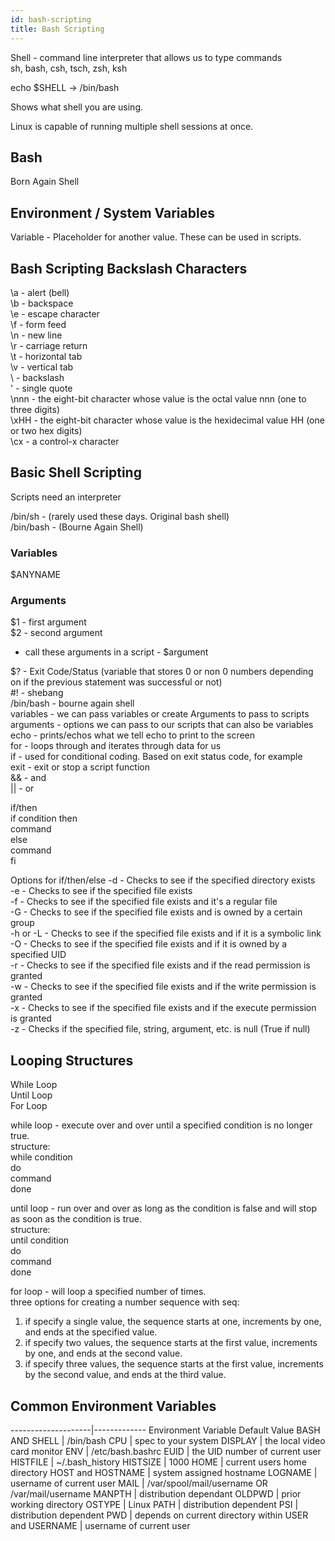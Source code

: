 ```yaml
---
id: bash-scripting
title: Bash Scripting
---
```


Shell - command line interpreter that allows us to type commands  
sh, bash, csh, tsch, zsh, ksh  

echo $SHELL -> /bin/bash  

Shows what shell you are using.  

Linux is capable of running multiple shell sessions at once.  

## Bash

Born Again Shell

## Environment / System Variables

Variable - Placeholder for another value. These can be used in scripts.  

## Bash Scripting Backslash Characters

\a - alert (bell)  
\b - backspace  
\e - escape character  
\f - form feed  
\n - new line  
\r - carriage return  
\t - horizontal tab  
\v - vertical tab  
\\ - backslash  
\' - single quote  
\nnn - the eight-bit character whose value is the octal value nnn (one to three digits)  
\xHH - the eight-bit character whose value is the hexidecimal value HH (one or two hex digits)  
\cx - a control-x character  

## Basic Shell Scripting

Scripts need an interpreter  

/bin/sh - (rarely used these days. Original bash shell)  
/bin/bash - (Bourne Again Shell)  

### Variables

$ANYNAME  

### Arguments

$1 - first argument  
$2 - second argument  

- call these arguments in a script - $argument

$? - Exit Code/Status (variable that stores 0 or non 0 numbers depending on if the previous statement was successful or not)  
\#! - shebang  
/bin/bash - bourne again shell  
variables - we can pass variables or create Arguments to pass to scripts  
arguments - options we can pass to our scripts that can also be variables  
echo - prints/echos what we tell echo to print to the screen  
for - loops through and iterates through data for us  
if - used for conditional coding. Based on exit status code, for example  
exit - exit or stop a script function  
&& - and  
|| - or  

if/then  
if condition then  
  command  
else  
  command  
fi  

Options for if/then/else
-d - Checks to see if the specified directory exists  
-e - Checks to see if the specified file exists  
-f - Checks to see if the specified file exists and it's a regular file  
-G - Checks to see if the specified file exists and is owned by a certain group  
-h or -L - Checks to see if the specified file exists and if it is a symbolic link  
-O - Checks to see if the specified file exists and if it is owned by a specified UID  
-r - Checks to see if the specified file exists and if the read permission is granted  
-w - Checks to see if the specified file exists and if the write permission is granted  
-x - Checks to see if the specified file exists and if the execute permission is granted  
-z - Checks if the specified file, string, argument, etc. is null (True if null)

## Looping Structures

While Loop  
Until Loop  
For Loop  

while loop - execute over and over until a specified condition is no longer true.  
structure:  
  while condition  
  do  
    command  
  done  

until loop - run over and over as long as the condition is false and will stop as soon as the condition is true.  
structure:  
  until condition  
  do  
    command  
  done  

for loop - will loop a specified number of times.  
three options for creating a number sequence with seq:  

1. if specify a single value, the sequence starts at one, increments by one, and ends at the specified value.  
1. if specify two values, the sequence starts at the first value, increments by one, and ends at the second value.  
1. if specify three values, the sequence starts at the first value, increments by the second value, and ends at the third value.  

## Common Environment Variables

--------------------|-------------
Environment Variable Default Value
BASH AND SHELL | /bin/bash
CPU | spec to your system
DISPLAY | the local video card monitor
ENV | /etc/bash.bashrc
EUID | the UID number of current user
HISTFILE | ~/.bash_history
HISTSIZE | 1000
HOME | current users home directory
HOST and HOSTNAME | system assigned hostname
LOGNAME | username of current user
MAIL | /var/spool/mail/username OR /var/mail/username
MANPTH | distribution dependant
OLDPWD | prior working directory
OSTYPE | Linux
PATH | distribution dependent
PSI | distribution dependent
PWD | depends on current directory within
USER and USERNAME | username of current user

